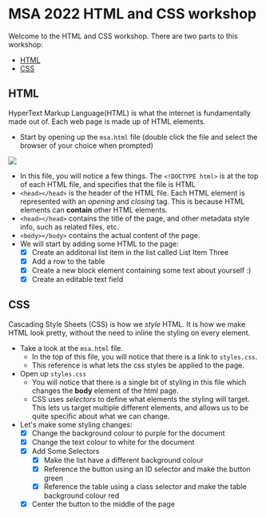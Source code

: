 # MSA 2022 HTML and CSS workshop

Welcome to the HTML and CSS workshop. There are two parts to this workshop:

- [HTML](./README.md#html)
- [CSS](./README.md#css)

## HTML
HyperText Markup Language(HTML) is what the internet is fundamentally made out of. Each web page is made up of HTML elements.

* Start by opening up the `msa.html` file (double click the file and select the browser of your choice when prompted)

![](images/2022-04-14-11-09-06.png)

  * In this file, you will notice a few things. The `<!DOCTYPE html>` is at the top of each HTML file, and specifies that the file is HTML
  * `<head></head>` is the header of the HTML file. Each HTML element is represented with an _opening_ and _closing_ tag. This is because HTML elements can **contain** other HTML elements.
  * `<head></head>` contains the title of the page, and other metadata style info, such as related files, etc.
  * `<body></body>` contains the actual content of the page.
* We will start by adding some HTML to the page:
  - [x] Create an additonal list item in the list called List Item Three
  - [x] Add a row to the table
  - [x] Create a new block element containing some text about yourself :)
  - [x] Create an editable text field

## CSS
Cascading Style Sheets (CSS) is how we _style_ HTML. It is how we make HTML look pretty, without the need to inline the styling on every element.

* Take a look at the `msa.html` file.
  * In the top of this file, you will notice that there is a link to `styles.css`.
  * This reference is what lets the css styles be applied to the page.
* Open up `styles.css`
  * You will notice that there is a single bit of styling in this file which changes the **body** element of the html page.
  * CSS uses _selectors_ to define what elements the styling will target. This lets us target multiple different elements, and allows us to be quite specific about what we can change.
* Let's make some styling changes:
    - [x] Change the background colour to purple for the document
    - [x] Change the text colour to white for the document
    - [x] Add Some Selectors
      - [x] Make the list have a different background colour
      - [x] Reference the button using an ID selector and make the button green
      - [x] Reference the table using a class selector and make the table background colour red
    - [x] Center the button to the middle of the page
